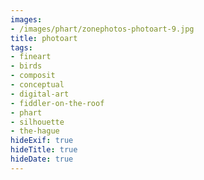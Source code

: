 ```yaml
---
images:
- /images/phart/zonephotos-photoart-9.jpg
title: photoart
tags:
- fineart
- birds
- composit
- conceptual
- digital-art
- fiddler-on-the-roof
- phart
- silhouette
- the-hague
hideExif: true
hideTitle: true
hideDate: true
---
```

